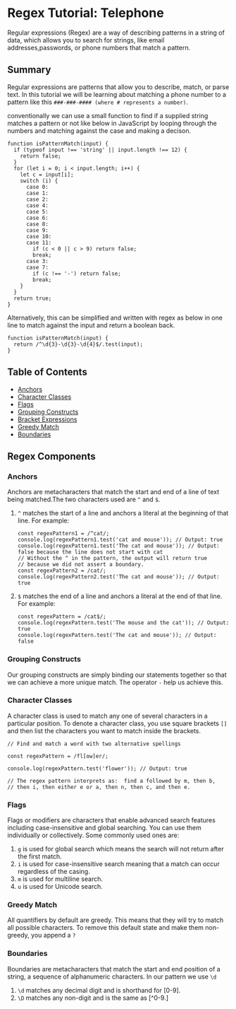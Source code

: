 # Regex Tutorial: Telephone

Regular expressions (Regex) are a way of describing patterns in a string of data, which allows you to search for strings, like email addresses,passwords, or phone numbers that match a pattern.



## Summary

Regular expressions are patterns that allow you to describe, match, or parse text. In this tutorial we will be learning about matching a phone number to a pattern like this `###-###-#### (where # represents a number)`.

conventionally we can use a small function to find if a supplied string matches a pattern or not like below in JavaScript by looping through the numbers and matching against the case and making a decison.
```
function isPatternMatch(input) {
  if (typeof input !== 'string' || input.length !== 12) {
    return false;
  }
  for (let i = 0; i < input.length; i++) {
    let c = input[i];
    switch (i) {
      case 0:
      case 1:
      case 2:
      case 4:
      case 5:
      case 6:
      case 8:
      case 9:
      case 10:
      case 11:
        if (c < 0 || c > 9) return false;
        break;
      case 3:
      case 7:
        if (c !== '-') return false;
        break;
    }
  }
  return true;
}
```
Alternatively, this can be simplified and written with regex as below in one line to match against the input and return a boolean back.

```
function isPatternMatch(input) {
  return /^\d{3}-\d{3}-\d{4}$/.test(input);
}
```

## Table of Contents

- [Anchors](#anchors)
- [Character Classes](#character-classes)
- [Flags](#flags)
- [Grouping Constructs](#grouping-constructs)
- [Bracket Expressions](#bracket-expressions)
- [Greedy Match](#greedy-match)
- [Boundaries](#boundaries)

## Regex Components

### Anchors

Anchors are metacharacters that match the start and end of a line of text being matched.The two characters used are `^` and `$`.

1. `^` matches the start of a line and anchors a literal at the beginning of that line. For example:
    ```
    const regexPattern1 = /^cat/;
    console.log(regexPattern1.test('cat and mouse')); // Output: true
    console.log(regexPattern1.test('The cat and mouse')); // Output: false because the line does not start with cat
    // Without the ^ in the pattern, the output will return true
    // because we did not assert a boundary.
    const regexPattern2 = /cat/;
    console.log(regexPattern2.test('The cat and mouse')); // Output: true   
    ```
1. `$` matches the end of a line and anchors a literal at the end of that line. For example:
    ```
    const regexPattern = /cat$/;
    console.log(regexPattern.test('The mouse and the cat')); // Output: true
    console.log(regexPattern.test('The cat and mouse')); // Output: false
   ```

### Grouping Constructs

Our grouping constructs are simply binding our statements together so that we can achieve a more unique match. The operator `-` help us achieve this.


### Character Classes

A character class is used to match any one of several characters in a particular position. To denote a character class, you use square brackets `[]` and then list the characters you want to match inside the brackets.

```
// Find and match a word with two alternative spellings

const regexPattern = /fl[ow]er/;

console.log(regexPattern.test('flower')); // Output: true

// The regex pattern interprets as:  find a followed by m, then b,
// then i, then either e or a, then n, then c, and then e.
```

### Flags

Flags or modifiers are characters that enable advanced search features including case-insensitive and global searching. You can use them individually or collectively. Some commonly used ones are:

1. `g` is used for global search which means the search will not return after the first match.
1. `i` is used for case-insensitive search meaning that a match can occur regardless of the casing.
1. `m` is used for multiline search.
1. `u` is used for Unicode search.

### Greedy Match

All quantifiers by default are greedy. This means that they will try to match all possible characters. To remove this default state and make them non-greedy, you append a `?`

### Boundaries

Boundaries are metacharacters that match the start and end position of a string, a sequence of alphanumeric characters. In our pattern we use `\d`
1. `\d` matches any decimal digit and is shorthand for [0-9].
1. `\D` matches any non-digit and is the same as [^0-9.]

